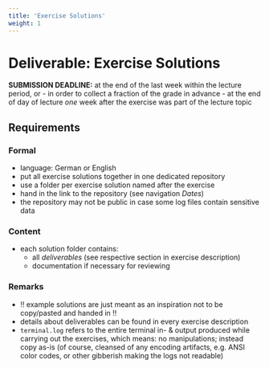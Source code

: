 ```yaml
---
title: 'Exercise Solutions'
weight: 1
---
```



Deliverable: Exercise Solutions
===============================


__SUBMISSION DEADLINE:__ at the end of the last week within the lecture period, or - in order to
                         collect a fraction of the grade in advance - at the end of day of lecture
                         *one* week after the exercise was part of the lecture topic


## Requirements

### Formal

* language: German or English
* put all exercise solutions together in one dedicated repository 
* use a folder per exercise solution named after the exercise
* hand in the link to the repository (see navigation *Dates*)
* the repository may not be public in case some log files contain sensitive data


### Content

* each solution folder contains:
  * all *deliverables* (see respective section in exercise description)
  * documentation if necessary for reviewing 


### Remarks

* ‼️ example solutions are just meant as an inspiration not to be copy/pasted and handed in ‼️
* details about deliverables can be found in every exercise description
* `terminal.log` refers to the entire terminal in- & output produced while carrying out
  the exercises, which means: no manipulations; instead copy as-is (of course, cleansed of
  any encoding artifacts, e.g. ANSI color codes, or other gibberish making the logs not readable)
